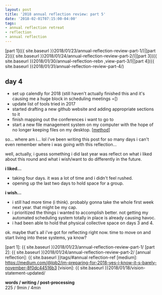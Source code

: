 ```yaml
---
layout: post
title: '2018 annual reflection review: part 5'
date: '2018-02-01T07:15:00-04:00'
tags:
- annual reflection retreat
- reflection
- annual reflection
--- 
```


[part 1]({{ site.baseurl }}2018/01/23/annual-reflection-review-part-1/)|[part 2]({{ site.baseurl }}2018/01/24/annual-reflection-review-part-2/)|[part 3]({{ site.baseurl }}2018/01/30/annual-reflection-rebn ,view-part-3/)|[part 4]({{ site.baseurl }}2018/01/31/annual-reflection-review-part-4/)

## day 4

* set up calendly for 2018 (still haven't actually finished this and it's causing me a huge block in scheduling meetings =[)
* update list of tools tried in 2017
* started drafting a new github website and adding appropriate sections to it
* finish mapping out the conferences i want to go to
* start a new file management system on my computer with the hope of no longer keeping files on my desktop. [[method](http://www.asianefficiency.com/organization/organizing-files-folders-documents/)]

so... where am i... lol i've been writing this post for so many days i can't even remember where i was going with this reflection...

well, actually, i guess something i did last year was reflect on what i liked about this round and what i wish/want to do differently in the future. 

**i liked...** 
* taking four days. it was a lot of time and i didn't feel rushed.
* opening up the last two days to hold space for a group.


**i wish...**
* i still had more time (i think). probably gonna take the whole first week next year. that might be my cap. 
* i prioritized the things i wanted to accomplish better. not getting my automated scheduling system totally in place is already causing havoc. 
* i had been able to hold that physical collective space on days 3 and 4.

ok. maybe that's all i've got for reflecting right now. time to move on and start living into these systems, ya know? 

<!-- hyperlink bank -->
[friend ecosystem]: https://medium.com/@lqb2/planning-out-my-friend-ecosystem-95175246458d
[unravel your year]: http://www.susannahconway.com/unravel/
[part 1]: {{ site.baseurl }}2018/01/23/annual-reflection-review-part-1/
[part 2]: {{ site.baseurl }}2018/01/24/annual-reflection-review-part-2/
[annual reflection]: {{ site.baseurl }}tags/#annual reflection-ref
[medium]: https://medium.com/@lqb2/im-preparing-for-2018-yes-i-know-it-s-barely-november-8f0dc44516b3
[vision]: {{ site.baseurl }}2018/01/18/vision-statement-updated/

<!-- &#042; = asterisk -->
<!-- &#039; = single quote '-->

**words / writing / post-processing**  
225 / 9min / 4min